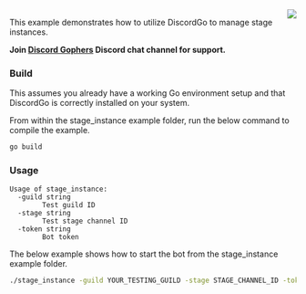 <img align="right" src="http://bwmarrin.github.io/discordgo/img/discordgo.png">

This example demonstrates how to utilize DiscordGo to manage stage instances.

**Join [Discord Gophers](https://discord.gg/0f1SbxBZjYoCtNPP)
Discord chat channel for support.**

### Build

This assumes you already have a working Go environment setup and that
DiscordGo is correctly installed on your system.

From within the stage_instance example folder, run the below command to compile the
example.

```sh
go build
```

### Usage

```
Usage of stage_instance:
  -guild string
    	Test guild ID
  -stage string
    	Test stage channel ID
  -token string
    	Bot token
```

The below example shows how to start the bot from the stage_instance example folder.

```sh
./stage_instance -guild YOUR_TESTING_GUILD -stage STAGE_CHANNEL_ID -token YOUR_BOT_TOKEN
```
```

